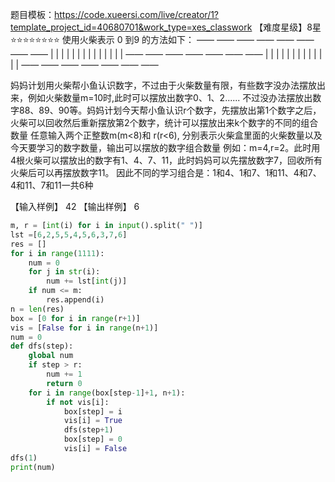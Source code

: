 题目模板：https://code.xueersi.com/live/creator/1?template_project_id=40680701&work_type=xes_classwork 
【难度星级】8星 ⭐⭐⭐⭐⭐⭐⭐⭐
使用火柴表示 0 到9 的方法如下：
 ——             ——      ——              ——      ——      ——      ——      ——
|  |     |        |       |    |  |    |       |          |    |  |    |  |
                ——      ——      ——      ——      ——              ——      ——
|  |     |     |          |       |       |    |  |       |    |  |       |
 ——             ——      ——              ——      ——              ——      ——

妈妈计划用火柴帮小鱼认识数字，不过由于火柴数量有限，有些数字没办法摆放出来，例如火柴数量m=10时,此时可以摆放出数字0、1、2...... 不过没办法摆放出数字88、89、90等。妈妈计划今天帮小鱼认识r个数字，先摆放出第1个数字之后，火柴可以回收然后重新摆放第2个数字，统计可以摆放出来k个数字的不同的组合数量
任意输入两个正整数m(m<8)和 r(r<6), 分别表示火柴盒里面的火柴数量以及今天要学习的数字数量，输出可以摆放的数字组合数量
例如：m=4,r=2。此时用4根火柴可以摆放出的数字有1、4、7、11，此时妈妈可以先摆放数字7，回收所有火柴后可以再摆放数字11。
因此不同的学习组合是：1和4、1和7、1和11、4和7、4和11、7和11一共6种 

【输入样例】
42
【输出样例】
6


```python
m, r = [int(i) for i in input().split(" ")]
lst =[6,2,5,5,4,5,6,3,7,6]
res = []
for i in range(1111):
    num = 0
    for j in str(i):
        num += lst[int(j)]
    if num <= m:
        res.append(i)
n = len(res)
box = [0 for i in range(r+1)]
vis = [False for i in range(n+1)]
num = 0
def dfs(step):
    global num
    if step > r:
        num += 1
        return 0
    for i in range(box[step-1]+1, n+1):
        if not vis[i]:
            box[step] = i
            vis[i] = True
            dfs(step+1)
            box[step] = 0
            vis[i] = False
dfs(1)
print(num)
```